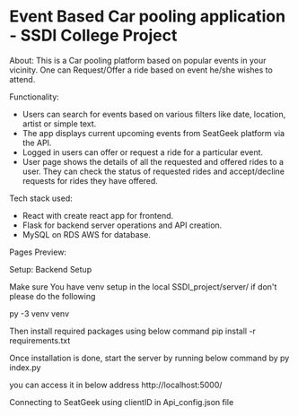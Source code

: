 # Event Based Car pooling application - SSDI College Project

About: This is a Car pooling platform based on popular events in your vicinity. One can Request/Offer a ride based on event he/she wishes to attend.

Functionality:
- Users can search for events based on various filters like date, location, artist or simple text.
- The app displays current upcoming events from SeatGeek platform via the API.
- Logged in users can offer or request a ride for a particular event.
- User page shows the details of all the requested and offered rides to a user. They can check the status of requested rides and accept/decline requests for rides they have offered.

Tech stack used:
- React with create react app for frontend.
- Flask for backend server operations and API creation.
- MySQL on RDS AWS for database.

Pages Preview:

Setup:
Backend Setup

Make sure You have venv setup in the local SSDI_project/server/ 
if don't please do the following

py -3 venv venv

Then install required packages using below command
pip install -r requirements.txt

Once installation is done, start the server by running below command by 
py index.py

you can access it in below address
http://localhost:5000/

Connecting to SeatGeek using clientID in Api_config.json file
